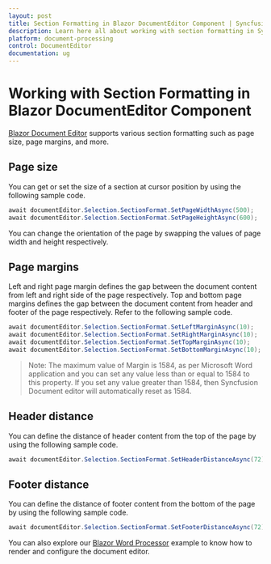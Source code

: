 ```yaml
---
layout: post
title: Section Formatting in Blazor DocumentEditor Component | Syncfusion
description: Learn here all about working with section formatting in Syncfusion Blazor DocumentEditor component and more.
platform: document-processing
control: DocumentEditor
documentation: ug
---
```


# Working with Section Formatting in Blazor DocumentEditor Component

[Blazor Document Editor](https://www.syncfusion.com/blazor-components/blazor-word-processor) supports various section formatting such as page size, page margins, and more.

## Page size

You can get or set the size of a section at cursor position by using the following sample code.

```csharp
await documentEditor.Selection.SectionFormat.SetPageWidthAsync(500);
await documentEditor.Selection.SectionFormat.SetPageHeightAsync(600);
```

You can change the orientation of the page by swapping the values of page width and height respectively.

## Page margins

Left and right page margin defines the gap between the document content from left and right side of the page respectively. Top and bottom page margins defines the gap between the document content from header and footer of the page respectively.
Refer to the following sample code.

```csharp
await documentEditor.Selection.SectionFormat.SetLeftMarginAsync(10);
await documentEditor.Selection.SectionFormat.SetRightMarginAsync(10);
await documentEditor.Selection.SectionFormat.SetTopMarginAsync(10);
await documentEditor.Selection.SectionFormat.SetBottomMarginAsync(10);
```

>Note: The maximum value of Margin is 1584, as per Microsoft Word application and you can set any value less than or equal to 1584 to this property. If you set any value greater than 1584, then Syncfusion Document editor will automatically reset as 1584.

## Header distance

You can define the distance of header content from the top of the page by using the following sample code.

```csharp
await documentEditor.Selection.SectionFormat.SetHeaderDistanceAsync(72);
```

## Footer distance

You can define the distance of footer content from the bottom of the page by using the following sample code.

```csharp
await documentEditor.Selection.SectionFormat.SetFooterDistanceAsync(72);
```

You can also explore our [Blazor Word Processor](https://document.syncfusion.com/demos/docx-editor/blazor-server/document-editor/default-functionalities) example to know how to render and configure the document editor.

